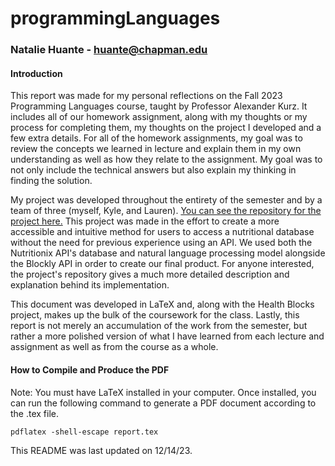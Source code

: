 # programmingLanguages

### Natalie Huante - huante@chapman.edu

#### Introduction 
This report was made for my personal reflections on the Fall 2023 Programming Languages course, taught by Professor Alexander Kurz. It includes all of our homework assignment, along with my thoughts or my process for completing them, my thoughts on the project I developed and a few extra details. For all of the homework assignments, my goal was to review the concepts we learned in lecture and explain them in my own understanding as well as how they relate to the assignment. My goal was to not only include the technical answers but also explain my thinking in finding the solution. 


My project was developed throughout the entirety of the semester and by a team of three (myself, Kyle, and Lauren). [You can see the repository for the project here.](https://github.com/KyleWynne/Health_Blocks) This project was made in the effort to create a more accessible and intuitive method for users to access a nutritional database without the need for previous experience using an API. We used both the Nutritionix API's database and natural language processing model alongside the Blockly API in order to create our final product. For anyone interested, the project's repository gives a much more detailed description and explanation behind its implementation. 


This document was developed in LaTeX and, along with the Health Blocks project,  makes up the bulk of the coursework for the class. Lastly, this report is not merely an accumulation of the work from the semester, but rather a more polished version of what I have learned from each lecture and assignment as well as from the course as a whole. 


#### How to Compile and Produce the PDF
Note: You must have LaTeX installed in your computer. Once installed, you can run the following command to generate a PDF document according to the .tex file.

```
pdflatex -shell-escape report.tex
```

This README was last updated on 12/14/23.